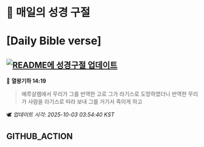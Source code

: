 # 🙏 매일의 성경 구절
# [Daily Bible verse]
## [![README에 성경구절 업데이트](https://github.com/DONGSUKA/first_test/actions/workflows/update-readme-bible.yml/badge.svg)](https://github.com/DONGSUKA/first_test/actions/workflows/update-readme-bible.yml)
<!-- START_BIBLE_VERSE -->
📖 **열왕기하 14:19**
> 예루살렘에서 무리가 그를 반역한 고로 그가 라기스로 도망하였더니 반역한 무리가 사람을 라기스로 따라 보내 그를 거기서 죽이게 하고

🕊️ _업데이트 시각: 2025-10-03 03:54:40 KST_
  <!-- END_BIBLE_VERSE -->
## GITHUB_ACTION
